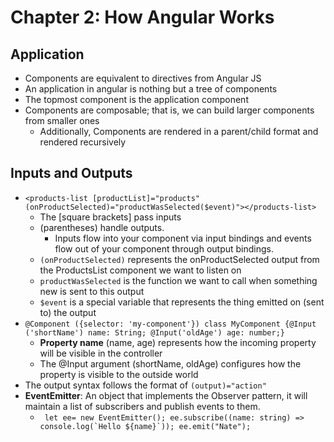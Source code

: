# Chapter 2: How Angular Works

## Application 

* Components are equivalent to directives from Angular JS
* An application in angular is nothing but a tree of components
* The topmost component is the application component
* Components are composable; that is, we can build larger components from smaller ones
  * Additionally, Components are rendered in a parent/child format and rendered recursively

## Inputs and Outputs

* `<products-list [productList]="products" (onProductSelected)="productWasSelected($event)"></products-list>`
  * The [square brackets] pass inputs 
  * (parentheses) handle outputs.
    * Inputs flow into your component via input bindings and events flow out of your component through output bindings. 
  * `(onProductSelected)` represents the onProductSelected output from the ProductsList component  we want to listen on
  * `productWasSelected` is the function we want to call when something new is sent to this output
  * `$event` is a special variable that represents the thing emitted on (sent to) the output
* `@Component ({selector: 'my-component'}) class MyComponent {@Input ('shortName') name: String; @Input('oldAge') age: number;}`
  * **Property name** (name, age) represents how the incoming property will be visible in the controller
  * The @Input argument (shortName, oldAge) configures how the property is visible to the 
    outside world
* The output syntax follows the format of `(output)="action"`
* **EventEmitter**: An object that implements the Observer pattern, it will maintain a list of subscribers and publish events to them.
  * ``` let ee= new EventEmitter(); ee.subscribe((name: string) => console.log(`Hello ${name}`)); ee.emit("Nate");```